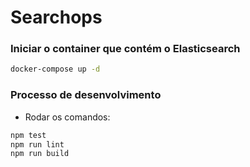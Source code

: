 # Searchops

### Iniciar o container que contém o Elasticsearch
```bash
docker-compose up -d
```

### Processo de desenvolvimento
- Rodar os comandos:
```bash
npm test
npm run lint
npm run build
```


